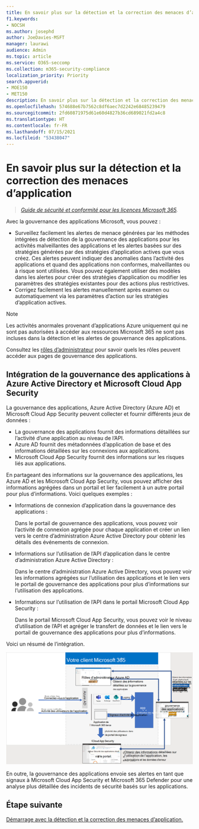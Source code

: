 ```yaml
---
title: En savoir plus sur la détection et la correction des menaces d’application
f1.keywords:
- NOCSH
ms.author: josephd
author: JoeDavies-MSFT
manager: laurawi
audience: Admin
ms.topic: article
ms.service: O365-seccomp
ms.collection: m365-security-compliance
localization_priority: Priority
search.appverid:
- MOE150
- MET150
description: En savoir plus sur la détection et la correction des menaces d’application.
ms.openlocfilehash: 574688e67b7562c8df6aec7d2242e68485239479
ms.sourcegitcommit: 2fd60871975d61e60d4827b36cd689021fd2a4c8
ms.translationtype: HT
ms.contentlocale: fr-FR
ms.lasthandoff: 07/15/2021
ms.locfileid: "53438047"
---
```

# <a name="learn-about-app-threat-detection-and-remediation"></a>En savoir plus sur la détection et la correction des menaces d’application

>*[Guide de sécurité et conformité pour les licences Microsoft 365](https://aka.ms/ComplianceSD).*

Avec la gouvernance des applications Microsoft, vous pouvez :

- Surveillez facilement les alertes de menace générées par les méthodes intégrées de détection de la gouvernance des applications pour les activités malveillantes des applications et les alertes basées sur des stratégies générées par des stratégies d’application actives que vous créez. Ces alertes peuvent indiquer des anomalies dans l’activité des applications et quand des applications non conformes, malveillantes ou à risque sont utilisées.  Vous pouvez également utiliser des modèles dans les alertes pour créer des stratégies d’application ou modifier les paramètres des stratégies existantes pour des actions plus restrictives.
- Corrigez facilement les alertes manuellement après examen ou automatiquement via les paramètres d’action sur les stratégies d’application actives.


>[!Note]
>Les activités anormales provenant d’applications Azure uniquement qui ne sont pas autorisées à accéder aux ressources Microsoft 365 ne sont pas incluses dans la détection et les alertes de gouvernance des applications.
>

Consultez les [rôles d’administrateur](app-governance-get-started.md#administrator-roles) pour savoir quels les rôles peuvent accéder aux pages de gouvernance des applications.


## <a name="app-governance-integration-with-azure-active-directory-and-microsoft-cloud-app-security"></a>Intégration de la gouvernance des applications à Azure Active Directory et Microsoft Cloud App Security

La gouvernance des applications, Azure Active Directory (Azure AD) et Microsoft Cloud App Security peuvent collecter et fournir différents jeux de données :

- La gouvernance des applications fournit des informations détaillées sur l’activité d’une application au niveau de l’API.
- Azure AD fournit des métadonnées d’application de base et des informations détaillées sur les connexions aux applications.
- Microsoft Cloud App Security fournit des informations sur les risques liés aux applications.

En partageant des informations sur la gouvernance des applications, les Azure AD et les Microsoft Cloud App Security, vous pouvez afficher des informations agrégées dans un portail et lier facilement à un autre portail pour plus d’informations. Voici quelques exemples :

- Informations de connexion d’application dans la gouvernance des applications :

  Dans le portail de gouvernance des applications, vous pouvez voir l’activité de connexion agrégée pour chaque application et créer un lien vers le centre d’administration Azure Active Directory pour obtenir les détails des événements de connexion.

- Informations sur l’utilisation de l’API d’application dans le centre d’administration Azure Active Directory :

  Dans le centre d’administration Azure Active Directory, vous pouvez voir les informations agrégées sur l’utilisation des applications et le lien vers le portail de gouvernance des applications pour plus d’informations sur l’utilisation des applications.

- Informations sur l’utilisation de l’API dans le portail Microsoft Cloud App Security : 

  Dans le portail Microsoft Cloud App Security, vous pouvez voir le niveau d’utilisation de l’API et agréger le transfert de données et le lien vers le portail de gouvernance des applications pour plus d’informations.

Voici un résumé de l’intégration.

![Intégration de la gouvernance des applications à Azure AD et Microsoft Cloud App Security](..\media\manage-app-protection-governance\mapg-integration.png)

En outre, la gouvernance des applications envoie ses alertes en tant que signaux à Microsoft Cloud App Security et Microsoft 365 Defender pour une analyse plus détaillée des incidents de sécurité basés sur les applications.

<!--

CFA #3 Scenario 1:  As an admin, I can investigate alerts associated to my M365 apps through MAPG.
CFA #3 Scenario 2: As an admin, I can manually remediate 
CFA #3 Scenario 3: As an admin, I can configure policies to perform automatic 
--> 

## <a name="next-step"></a>Étape suivante

[Démarrage avec la détection et la correction des menaces d’application.](app-governance-detect-remediate-get-started.md)
